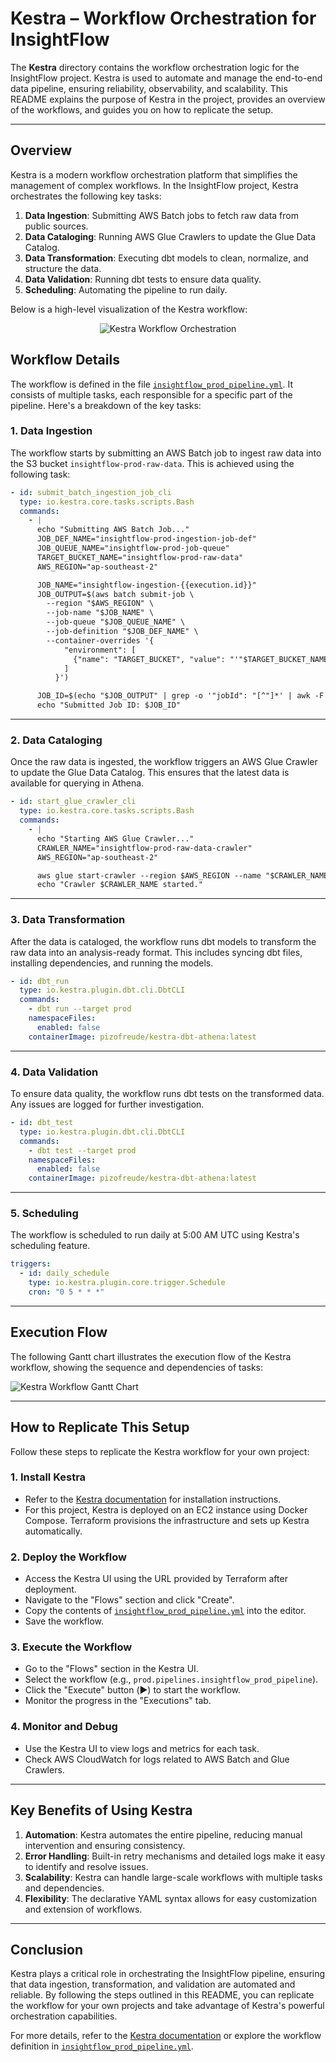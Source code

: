 
# Kestra – Workflow Orchestration for InsightFlow

The **Kestra** directory contains the workflow orchestration logic for the InsightFlow project. Kestra is used to automate and manage the end-to-end data pipeline, ensuring reliability, observability, and scalability. This README explains the purpose of Kestra in the project, provides an overview of the workflows, and guides you on how to replicate the setup.

---

## **Overview**

Kestra is a modern workflow orchestration platform that simplifies the management of complex workflows. In the InsightFlow project, Kestra orchestrates the following key tasks:

1. **Data Ingestion**: Submitting AWS Batch jobs to fetch raw data from public sources.
2. **Data Cataloging**: Running AWS Glue Crawlers to update the Glue Data Catalog.
3. **Data Transformation**: Executing dbt models to clean, normalize, and structure the data.
4. **Data Validation**: Running dbt tests to ensure data quality.
5. **Scheduling**: Automating the pipeline to run daily.

Below is a high-level visualization of the Kestra workflow:

<center>

![Kestra Workflow Orchestration](../images/kestra-workflow-orchestration.png)

</center>

## **Workflow Details**

The workflow is defined in the file [`insightflow_prod_pipeline.yml`](flows/insightflow_prod_pipeline.yml). It consists of multiple tasks, each responsible for a specific part of the pipeline. Here's a breakdown of the key tasks:

### **1. Data Ingestion**
The workflow starts by submitting an AWS Batch job to ingest raw data into the S3 bucket `insightflow-prod-raw-data`. This is achieved using the following task:

```yaml
- id: submit_batch_ingestion_job_cli
  type: io.kestra.core.tasks.scripts.Bash
  commands:
    - |
      echo "Submitting AWS Batch Job..."
      JOB_DEF_NAME="insightflow-prod-ingestion-job-def"
      JOB_QUEUE_NAME="insightflow-prod-job-queue"
      TARGET_BUCKET_NAME="insightflow-prod-raw-data"
      AWS_REGION="ap-southeast-2"

      JOB_NAME="insightflow-ingestion-{{execution.id}}"
      JOB_OUTPUT=$(aws batch submit-job \
        --region "$AWS_REGION" \
        --job-name "$JOB_NAME" \
        --job-queue "$JOB_QUEUE_NAME" \
        --job-definition "$JOB_DEF_NAME" \
        --container-overrides '{
            "environment": [
              {"name": "TARGET_BUCKET", "value": "'"$TARGET_BUCKET_NAME"'"}
            ]
          }')

      JOB_ID=$(echo "$JOB_OUTPUT" | grep -o '"jobId": "[^"]*' | awk -F'"' '{print $4}')
      echo "Submitted Job ID: $JOB_ID"
```

---

### **2. Data Cataloging**
Once the raw data is ingested, the workflow triggers an AWS Glue Crawler to update the Glue Data Catalog. This ensures that the latest data is available for querying in Athena.

```yaml
- id: start_glue_crawler_cli
  type: io.kestra.core.tasks.scripts.Bash
  commands:
    - |
      echo "Starting AWS Glue Crawler..."
      CRAWLER_NAME="insightflow-prod-raw-data-crawler"
      AWS_REGION="ap-southeast-2"

      aws glue start-crawler --region $AWS_REGION --name "$CRAWLER_NAME"
      echo "Crawler $CRAWLER_NAME started."
```

---

### **3. Data Transformation**
After the data is cataloged, the workflow runs dbt models to transform the raw data into an analysis-ready format. This includes syncing dbt files, installing dependencies, and running the models.

```yaml
- id: dbt_run
  type: io.kestra.plugin.dbt.cli.DbtCLI
  commands:
    - dbt run --target prod
    namespaceFiles:
      enabled: false
    containerImage: pizofreude/kestra-dbt-athena:latest
```

---

### **4. Data Validation**
To ensure data quality, the workflow runs dbt tests on the transformed data. Any issues are logged for further investigation.

```yaml
- id: dbt_test
  type: io.kestra.plugin.dbt.cli.DbtCLI
  commands:
    - dbt test --target prod
    namespaceFiles:
      enabled: false
    containerImage: pizofreude/kestra-dbt-athena:latest
```

---

### **5. Scheduling**
The workflow is scheduled to run daily at 5:00 AM UTC using Kestra's scheduling feature.

```yaml
triggers:
  - id: daily_schedule
    type: io.kestra.plugin.core.trigger.Schedule
    cron: "0 5 * * *"
```

---

## **Execution Flow**

The following Gantt chart illustrates the execution flow of the Kestra workflow, showing the sequence and dependencies of tasks:

![Kestra Workflow Gantt Chart](../images/kestra-workflow-orchestration-gantt.png)

---

## **How to Replicate This Setup**

Follow these steps to replicate the Kestra workflow for your own project:

### **1. Install Kestra**
- Refer to the [Kestra documentation](https://kestra.io/docs/) for installation instructions.
- For this project, Kestra is deployed on an EC2 instance using Docker Compose. Terraform provisions the infrastructure and sets up Kestra automatically.

### **2. Deploy the Workflow**
- Access the Kestra UI using the URL provided by Terraform after deployment.
- Navigate to the "Flows" section and click "Create".
- Copy the contents of [`insightflow_prod_pipeline.yml`](flows/insightflow_prod_pipeline.yml) into the editor.
- Save the workflow.

### **3. Execute the Workflow**
- Go to the "Flows" section in the Kestra UI.
- Select the workflow (e.g., `prod.pipelines.insightflow_prod_pipeline`).
- Click the "Execute" button (▶️) to start the workflow.
- Monitor the progress in the "Executions" tab.

### **4. Monitor and Debug**
- Use the Kestra UI to view logs and metrics for each task.
- Check AWS CloudWatch for logs related to AWS Batch and Glue Crawlers.

---

## **Key Benefits of Using Kestra**

1. **Automation**: Kestra automates the entire pipeline, reducing manual intervention and ensuring consistency.
2. **Error Handling**: Built-in retry mechanisms and detailed logs make it easy to identify and resolve issues.
3. **Scalability**: Kestra can handle large-scale workflows with multiple tasks and dependencies.
4. **Flexibility**: The declarative YAML syntax allows for easy customization and extension of workflows.

---

## **Conclusion**

Kestra plays a critical role in orchestrating the InsightFlow pipeline, ensuring that data ingestion, transformation, and validation are automated and reliable. By following the steps outlined in this README, you can replicate the workflow for your own projects and take advantage of Kestra's powerful orchestration capabilities.

For more details, refer to the [Kestra documentation](https://kestra.io/docs/) or explore the workflow definition in [`insightflow_prod_pipeline.yml`](flows/insightflow_prod_pipeline.yml).